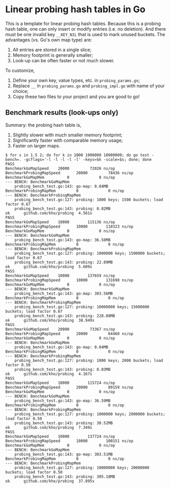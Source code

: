 # Linear probing hash tables in Go

This is a template for linear probing hash tables. Because this is a
probing hash table, one can only insert or modify entries (i.e. no
deletion). And there must be one invalid key `__KEY_NIL` that is used
to mark unused buckets. The advantages (vs. Go's own map type) are:

1. All entries are stored in a single slice;
2. Memory footprint is generally smaller;
3. Look-up can be often faster or not much slower.

To customize,

1. Define your own key, value types, etc. in `probing_params.go`;
2. Replace `__` in `probing_params.go` and `probing_impl.go` with name
   of your choice;
3. Copy these two files to your project and you are good to go!

## Benchmark results (look-ups only)

Summary: the probing hash table is,

1. Slightly slower with much smaller memory footprint;
2. Significantly faster with comparable memory usage;
3. Faster on larger maps.

```
$ for s in 1.5 2; do for k in 1000 1000000 10000000; do go test -bench=. -gcflags='-l -l -l -l -l' -keys=$k -scale=$s; done; done
PASS
BenchmarkGoMapSpeed	   20000	     72026 ns/op
BenchmarkProbingMapSpeed	   20000	     78436 ns/op
BenchmarkGoMapMem	       0	         0 ns/op
--- BENCH: BenchmarkGoMapMem
	probing_bench_test.go:143: go-map: 0.04MB
BenchmarkProbingMapMem	       0	         0 ns/op
--- BENCH: BenchmarkProbingMapMem
	probing_bench_test.go:127: probing: 1000 keys; 1500 buckets; load factor 0.67
	probing_bench_test.go:143: probing: 0.02MB
ok  	github.com/kho/probing	4.561s
PASS
BenchmarkGoMapSpeed	   10000	    115136 ns/op
BenchmarkProbingMapSpeed	   10000	    110323 ns/op
BenchmarkGoMapMem	       0	         0 ns/op
--- BENCH: BenchmarkGoMapMem
	probing_bench_test.go:143: go-map: 36.58MB
BenchmarkProbingMapMem	       0	         0 ns/op
--- BENCH: BenchmarkProbingMapMem
	probing_bench_test.go:127: probing: 1000000 keys; 1500000 buckets; load factor 0.67
	probing_bench_test.go:143: probing: 22.89MB
ok  	github.com/kho/probing	5.609s
PASS
BenchmarkGoMapSpeed	   10000	    137659 ns/op
BenchmarkProbingMapSpeed	   10000	    131698 ns/op
BenchmarkGoMapMem	       0	         0 ns/op
--- BENCH: BenchmarkGoMapMem
	probing_bench_test.go:143: go-map: 303.56MB
BenchmarkProbingMapMem	       0	         0 ns/op
--- BENCH: BenchmarkProbingMapMem
	probing_bench_test.go:127: probing: 10000000 keys; 15000000 buckets; load factor 0.67
	probing_bench_test.go:143: probing: 228.88MB
ok  	github.com/kho/probing	38.949s
PASS
BenchmarkGoMapSpeed	   20000	     73367 ns/op
BenchmarkProbingMapSpeed	   20000	     64460 ns/op
BenchmarkGoMapMem	       0	         0 ns/op
--- BENCH: BenchmarkGoMapMem
	probing_bench_test.go:143: go-map: 0.04MB
BenchmarkProbingMapMem	       0	         0 ns/op
--- BENCH: BenchmarkProbingMapMem
	probing_bench_test.go:127: probing: 1000 keys; 2000 buckets; load factor 0.50
	probing_bench_test.go:143: probing: 0.03MB
ok  	github.com/kho/probing	4.167s
PASS
BenchmarkGoMapSpeed	   10000	    115724 ns/op
BenchmarkProbingMapSpeed	   20000	     89159 ns/op
BenchmarkGoMapMem	       0	         0 ns/op
--- BENCH: BenchmarkGoMapMem
	probing_bench_test.go:143: go-map: 36.59MB
BenchmarkProbingMapMem	       0	         0 ns/op
--- BENCH: BenchmarkProbingMapMem
	probing_bench_test.go:127: probing: 1000000 keys; 2000000 buckets; load factor 0.50
	probing_bench_test.go:143: probing: 30.52MB
ok  	github.com/kho/probing	7.349s
PASS
BenchmarkGoMapSpeed	   10000	    137724 ns/op
BenchmarkProbingMapSpeed	   10000	    100151 ns/op
BenchmarkGoMapMem	       0	         0 ns/op
--- BENCH: BenchmarkGoMapMem
	probing_bench_test.go:143: go-map: 303.51MB
BenchmarkProbingMapMem	       0	         0 ns/op
--- BENCH: BenchmarkProbingMapMem
	probing_bench_test.go:127: probing: 10000000 keys; 20000000 buckets; load factor 0.50
	probing_bench_test.go:143: probing: 305.18MB
ok  	github.com/kho/probing	37.895s
```
